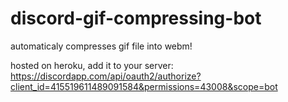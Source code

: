 # discord-gif-compressing-bot
automaticaly compresses gif file into webm!

hosted on heroku, add it to your server: https://discordapp.com/api/oauth2/authorize?client_id=415519611489091584&permissions=43008&scope=bot
